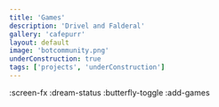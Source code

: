 ```yaml
---
title: 'Games'
description: 'Drivel and Falderal'
gallery: 'cafepurr'
layout: default
image: 'botcommunity.png'
underConstruction: true
tags: ['projects', 'underConstruction']
---
```


:screen-fx
:dream-status
:butterfly-toggle
:add-games
